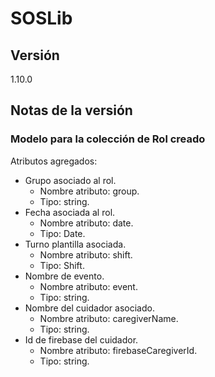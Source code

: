 # SOSLib

## Versión

1.10.0

## Notas de la versión

### Modelo para la colección de Rol creado

Atributos agregados:

- Grupo asociado al rol.
  - Nombre atributo: group.
  - Tipo: string.
- Fecha asociada al rol.
  - Nombre atributo: date.
  - Tipo: Date.
- Turno plantilla asociada.
  - Nombre atributo: shift.
  - Tipo: Shift.
- Nombre de evento.
  - Nombre atributo: event.
  - Tipo: string.
- Nombre del cuidador asociado.
  - Nombre atributo: caregiverName.
  - Tipo: string.
- Id de firebase del cuidador.
  - Nombre atributo: firebaseCaregiverId.
  - Tipo: string.
